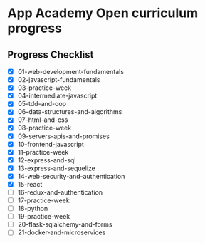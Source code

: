 # App Academy Open curriculum progress

## Progress Checklist
- [x] 01-web-development-fundamentals
- [x] 02-javascript-fundamentals
- [x] 03-practice-week
- [x] 04-intermediate-javascript
- [x] 05-tdd-and-oop
- [x] 06-data-structures-and-algorithms
- [x] 07-html-and-css
- [x] 08-practice-week
- [x] 09-servers-apis-and-promises
- [x] 10-frontend-javascript
- [x] 11-practice-week
- [x] 12-express-and-sql
- [x] 13-express-and-sequelize
- [x] 14-web-security-and-authentication
- [x] 15-react
- [ ] 16-redux-and-authentication
- [ ] 17-practice-week
- [ ] 18-python
- [ ] 19-practice-week
- [ ] 20-flask-sqlalchemy-and-forms
- [ ] 21-docker-and-microservices
